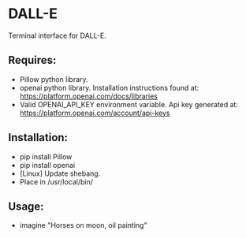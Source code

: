 # DALL-E
Terminal interface for DALL-E.

## Requires:
- Pillow python library.
- openai python library. Installation instructions found at: https://platform.openai.com/docs/libraries
- Valid OPENAI_API_KEY environment variable. Api key generated at: https://platform.openai.com/account/api-keys

## Installation:
- pip install Pillow
- pip install openai
- [Linux] Update shebang.
- Place in /usr/local/bin/

## Usage:
- imagine "Horses on moon, oil painting"
